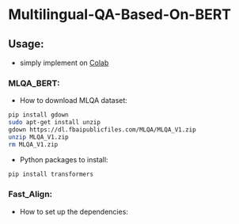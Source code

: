 # Multilingual-QA-Based-On-BERT

## Usage:

* simply implement on [Colab](http://colab.research.google.com)

### MLQA_BERT:

* How to download MLQA dataset:

```Bash
pip install gdown
sudo apt-get install unzip
gdown https://dl.fbaipublicfiles.com/MLQA/MLQA_V1.zip
unzip MLQA_V1.zip
rm MLQA_V1.zip
```

* Python packages to install:

```Bash
pip install transformers
```
### Fast_Align:

* How to set up the dependencies:

```Bash

```
